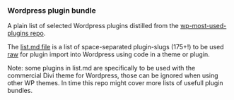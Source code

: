 ### Wordpress plugin bundle

A plain list of selected Wordpress plugins distilled from the [wp-most-used-plugins repo](https://github.com/webbouwer/wp-most-used-plugins).

The [list.md file](https://github.com/webbouwer/wp-plugin-bundle/blob/master/list.md) is a list of space-separated plugin-slugs (175+!) to be used [raw](https://raw.githubusercontent.com/webbouwer/wp-plugin-bundle/master/list.md) for plugin import into Wordpress using code in a theme or plugin.

Note: some plugins in list.md are specifically to be used with the commercial Divi theme for Wordpress, those can be ignored when using other WP themes. In time this repo might cover more lists of usefull plugin bundles.




